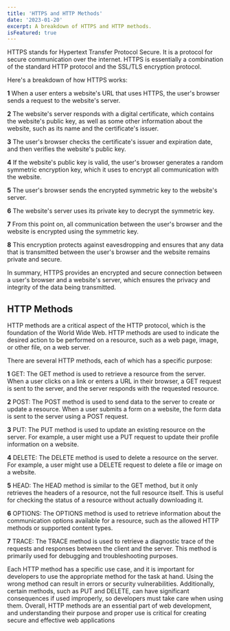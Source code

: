 ```yaml
---
title: 'HTTPS and HTTP Methods'
date: '2023-01-20'
excerpt: A breakdown of HTTPS and HTTP methods. 
isFeatured: true
---
```

HTTPS stands for Hypertext Transfer Protocol Secure. It is a protocol for secure communication over the internet. HTTPS is essentially a combination of the standard HTTP protocol and the SSL/TLS encryption protocol.

Here's a breakdown of how HTTPS works:

**1** When a user enters a website's URL that uses HTTPS, the user's browser sends a request to the website's server.

**2** The website's server responds with a digital certificate, which contains the website's public key, as well as some other information about the website, such as its name and the certificate's issuer.

**3** The user's browser checks the certificate's issuer and expiration date, and then verifies the website's public key.

**4** If the website's public key is valid, the user's browser generates a random symmetric encryption key, which it uses to encrypt all communication with the website.

**5** The user's browser sends the encrypted symmetric key to the website's server.

**6** The website's server uses its private key to decrypt the symmetric key.

**7** From this point on, all communication between the user's browser and the website is encrypted using the symmetric key.

**8** This encryption protects against eavesdropping and ensures that any data that is transmitted between the user's browser and the website remains private and secure.

In summary, HTTPS provides an encrypted and secure connection between a user's browser and a website's server, which ensures the privacy and integrity of the data being transmitted.

## HTTP Methods

HTTP methods are a critical aspect of the HTTP protocol, which is the foundation of the World Wide Web. HTTP methods are used to indicate the desired action to be performed on a resource, such as a web page, image, or other file, on a web server.

There are several HTTP methods, each of which has a specific purpose:

**1** GET: The GET method is used to retrieve a resource from the server. When a user clicks on a link or enters a URL in their browser, a GET request is sent to the server, and the server responds with the requested resource.

**2** POST: The POST method is used to send data to the server to create or update a resource. When a user submits a form on a website, the form data is sent to the server using a POST request.

**3** PUT: The PUT method is used to update an existing resource on the server. For example, a user might use a PUT request to update their profile information on a website.

**4** DELETE: The DELETE method is used to delete a resource on the server. For example, a user might use a DELETE request to delete a file or image on a website.

**5** HEAD: The HEAD method is similar to the GET method, but it only retrieves the headers of a resource, not the full resource itself. This is useful for checking the status of a resource without actually downloading it.

**6** OPTIONS: The OPTIONS method is used to retrieve information about the communication options available for a resource, such as the allowed HTTP methods or supported content types.

**7** TRACE: The TRACE method is used to retrieve a diagnostic trace of the requests and responses between the client and the server. This method is primarily used for debugging and troubleshooting purposes.

Each HTTP method has a specific use case, and it is important for developers to use the appropriate method for the task at hand. Using the wrong method can result in errors or security vulnerabilities. Additionally, certain methods, such as PUT and DELETE, can have significant consequences if used improperly, so developers must take care when using them. Overall, HTTP methods are an essential part of web development, and understanding their purpose and proper use is critical for creating secure and effective web applications